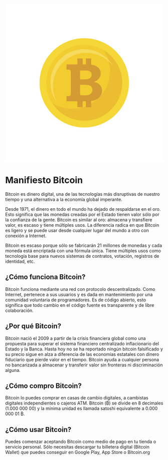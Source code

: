 ![Bitcoin Logo](/bitcoin.jpg)

# Manifiesto Bitcoin

Bitcoin es dinero digital, una de las tecnologías más disruptivas de nuestro tiempo y una alternativa a la economía global imperante.

Desde 1971, el dinero en todo el mundo ha dejado de respaldarse en el oro. Esto significa que las monedas creadas por el Estado tienen valor sólo por la confianza de la gente. Bitcoin es similar al oro: almacena y transfiere valor, es escaso y tiene múltiples usos. La diferencia radica en que Bitcoin es ligero y se puede usar desde cualquier lugar del mundo a otro con conexión a Internet.

Bitcoin es escaso porque sólo se fabricarán 21 millones de monedas y cada moneda está encriptada con una fórmula única. Tiene múltiples usos como tecnología base para nuevos sistemas de contratos, votación, registros de identidad, etc.

## ¿Cómo funciona Bitcoin?
Bitcoin funciona mediante una red con protocolo descentralizado. Como Internet, pertenece a sus usuarios y es dada en mantenimiento por una comunidad voluntaria de programadores. Es de código abierto, esto significa que todo cambio en el código fuente es transparente y de libre colaboración.

## ¿Por qué Bitcoin?
Bitcoin nació el 2009 a partir de la crisis financiera global como una propuesta para superar el sistema financiero centralizado inflacionario del Estado y la Banca. Hasta hoy no se ha reportado ningún bitcoin falsificado y su precio sigue en alza a diferencia de las economías estatales con dinero fiduciario que pierde valor en el tiempo. Bitcoin ayuda a cualquier persona no bancarizada a almacenar y transferir valor sin fronteras ni discriminación alguna.

## ¿Cómo compro Bitcoin?
Bitcoin lo puedes comprar en casas de cambio digitales, a cambistas digitales independientes o cajeros ATM. Bitcoin (₿) se divide en 8 decimales (1.000 000 00) y la mínima unidad es llamada satoshi equivalente a 0.000 000 01 ₿.

## ¿Cómo usar Bitcoin?
Puedes comenzar aceptando Bitcoin como medio de pago en tu tienda o servicio personal. Sólo necesitas descargar tu billetera digital (Bitcoin Wallet) que puedes conseguir en Google Play, App Store o Bitcoin.org




